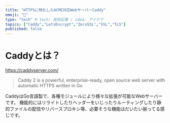 ```yaml
---
title: "HTTPSに特化したACME対応WebサーバーCaddy"
emoji: "🐙"
type: "tech" # tech: 技術記事 / idea: アイデア
topics: ["Caddy","LetsEncrypt","ZeroSSL","SSL","TLS"]
published: false
---
```

# Caddyとは？

https://caddyserver.com/
> Caddy 2 is a powerful, enterprise-ready, open source web server with automatic HTTPS written in Go

CaddyはGo言語製で、各種モジュールにより様々な拡張が可能なWebサーバーです。
機能的にはリライトしたりヘッダーをいじったりルーティングしたり静的ファイルの配信やリバースプロキシ等、必要そうな機能はだいたい揃ってる感じです。